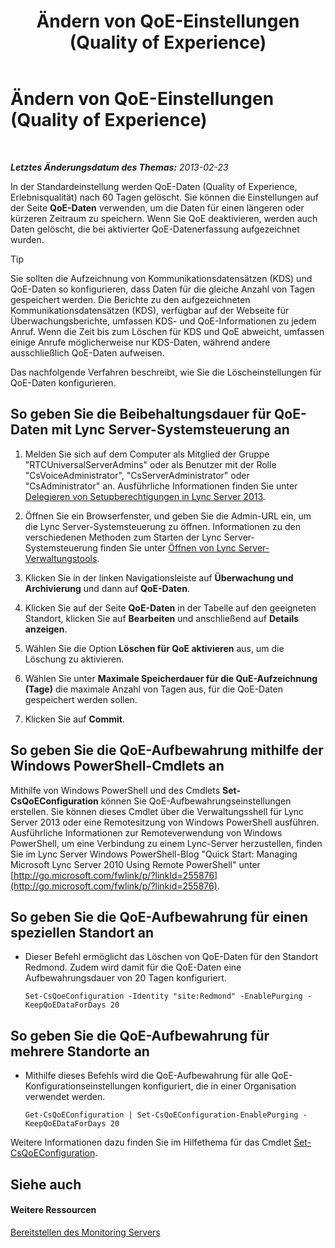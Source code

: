 ﻿---
title: Ändern von QoE-Einstellungen (Quality of Experience)
TOCTitle: Ändern von QoE-Einstellungen (Quality of Experience)
ms:assetid: a6b41de2-1466-4240-8a70-14ce6f0f3ddc
ms:mtpsurl: https://technet.microsoft.com/de-de/library/Gg182563(v=OCS.15)
ms:contentKeyID: 49294998
ms.date: 05/19/2016
mtps_version: v=OCS.15
ms.translationtype: HT
---

# Ändern von QoE-Einstellungen (Quality of Experience)

 

_**Letztes Änderungsdatum des Themas:** 2013-02-23_

In der Standardeinstellung werden QoE-Daten (Quality of Experience, Erlebnisqualität) nach 60 Tagen gelöscht. Sie können die Einstellungen auf der Seite **QoE-Daten** verwenden, um die Daten für einen längeren oder kürzeren Zeitraum zu speichern. Wenn Sie QoE deaktivieren, werden auch Daten gelöscht, die bei aktivierter QoE-Datenerfassung aufgezeichnet wurden.


> [!TIP]
> Sie sollten die Aufzeichnung von Kommunikationsdatensätzen (KDS) und QoE-Daten so konfigurieren, dass Daten für die gleiche Anzahl von Tagen gespeichert werden. Die Berichte zu den aufgezeichneten Kommunikationsdatensätzen (KDS), verfügbar auf der Webseite für Überwachungsberichte, umfassen KDS- und QoE-Informationen zu jedem Anruf. Wenn die Zeit bis zum Löschen für KDS und QoE abweicht, umfassen einige Anrufe möglicherweise nur KDS-Daten, während andere ausschließlich QoE-Daten aufweisen.



Das nachfolgende Verfahren beschreibt, wie Sie die Löscheinstellungen für QoE-Daten konfigurieren.

## So geben Sie die Beibehaltungsdauer für QoE-Daten mit Lync Server-Systemsteuerung an

1.  Melden Sie sich auf dem Computer als Mitglied der Gruppe "RTCUniversalServerAdmins" oder als Benutzer mit der Rolle "CsVoiceAdministrator", "CsServerAdministrator" oder "CsAdministrator" an. Ausführliche Informationen finden Sie unter [Delegieren von Setupberechtigungen in Lync Server 2013](lync-server-2013-delegate-setup-permissions.md).

2.  Öffnen Sie ein Browserfenster, und geben Sie die Admin-URL ein, um die Lync Server-Systemsteuerung zu öffnen. Informationen zu den verschiedenen Methoden zum Starten der Lync Server-Systemsteuerung finden Sie unter [Öffnen von Lync Server-Verwaltungstools](lync-server-2013-open-lync-server-administrative-tools.md).

3.  Klicken Sie in der linken Navigationsleiste auf **Überwachung und Archivierung** und dann auf **QoE-Daten**.

4.  Klicken Sie auf der Seite **QoE-Daten** in der Tabelle auf den geeigneten Standort, klicken Sie auf **Bearbeiten** und anschließend auf **Details anzeigen**.

5.  Wählen Sie die Option **Löschen für QoE aktivieren** aus, um die Löschung zu aktivieren.

6.  Wählen Sie unter **Maximale Speicherdauer für die QuE-Aufzeichnung (Tage)** die maximale Anzahl von Tagen aus, für die QoE-Daten gespeichert werden sollen.

7.  Klicken Sie auf **Commit**.

## So geben Sie die QoE-Aufbewahrung mithilfe der Windows PowerShell-Cmdlets an

Mithilfe von Windows PowerShell und des Cmdlets **Set-CsQoEConfiguration** können Sie QoE-Aufbewahrungseinstellungen erstellen. Sie können dieses Cmdlet über die Verwaltungsshell für Lync Server 2013 oder eine Remotesitzung von Windows PowerShell ausführen. Ausführliche Informationen zur Remoteverwendung von Windows PowerShell, um eine Verbindung zu einem Lync-Server herzustellen, finden Sie im Lync Server Windows PowerShell-Blog "Quick Start: Managing Microsoft Lync Server 2010 Using Remote PowerShell" unter [http://go.microsoft.com/fwlink/p/?linkId=255876](http://go.microsoft.com/fwlink/p/?linkid=255876).

## So geben Sie die QoE-Aufbewahrung für einen speziellen Standort an

  - Dieser Befehl ermöglicht das Löschen von QoE-Daten für den Standort Redmond. Zudem wird damit für die QoE-Daten eine Aufbewahrungsdauer von 20 Tagen konfiguriert.
    
        Set-CsQoeConfiguration -Identity "site:Redmond" -EnablePurging -KeepQoEDataForDays 20

## So geben Sie die QoE-Aufbewahrung für mehrere Standorte an

  - Mithilfe dieses Befehls wird die QoE-Aufbewahrung für alle QoE-Konfigurationseinstellungen konfiguriert, die in einer Organisation verwendet werden.
    
        Get-CsQoEConfiguration | Set-CsQoEConfiguration-EnablePurging -KeepQoEDataForDays 20 

Weitere Informationen dazu finden Sie im Hilfethema für das Cmdlet [Set-CsQoEConfiguration](set-csqoeconfiguration.md).

## Siehe auch

#### Weitere Ressourcen

[Bereitstellen des Monitoring Servers](lync-server-2013-deploying-monitoring.md)

